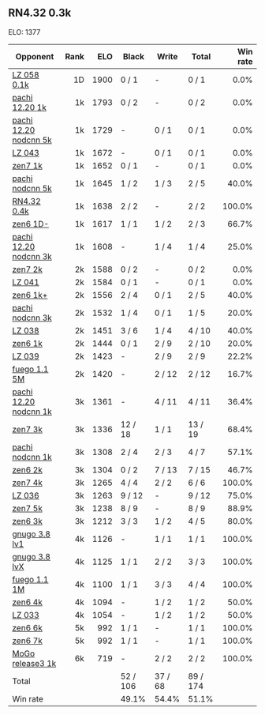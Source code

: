 ## RN4.32 0.3k ##

ELO: 1377

Opponent | Rank | ELO | Black | Write | Total | Win rate
---------|-----:|----:|-------|-------|-------|-------:
[LZ 058 0.1k](LZ%20058%200.1k.md) | 1D | 1900 | 0 / 1 | - | 0 / 1 | 0.0%
[pachi 12.20 1k](pachi%2012.20%201k.md) | 1k | 1793 | 0 / 2 | - | 0 / 2 | 0.0%
[pachi 12.20 nodcnn 5k](pachi%2012.20%20nodcnn%205k.md) | 1k | 1729 | - | 0 / 1 | 0 / 1 | 0.0%
[LZ 043](LZ%20043.md) | 1k | 1672 | - | 0 / 1 | 0 / 1 | 0.0%
[zen7 1k](zen7%201k.md) | 1k | 1652 | 0 / 1 | - | 0 / 1 | 0.0%
[pachi nodcnn 5k](pachi%20nodcnn%205k.md) | 1k | 1645 | 1 / 2 | 1 / 3 | 2 / 5 | 40.0%
[RN4.32 0.4k](RN4.32%200.4k.md) | 1k | 1638 | 2 / 2 | - | 2 / 2 | 100.0%
[zen6 1D-](zen6%201D-.md) | 1k | 1617 | 1 / 1 | 1 / 2 | 2 / 3 | 66.7%
[pachi 12.20 nodcnn 3k](pachi%2012.20%20nodcnn%203k.md) | 1k | 1608 | - | 1 / 4 | 1 / 4 | 25.0%
[zen7 2k](zen7%202k.md) | 2k | 1588 | 0 / 2 | - | 0 / 2 | 0.0%
[LZ 041](LZ%20041.md) | 2k | 1584 | 0 / 1 | - | 0 / 1 | 0.0%
[zen6 1k+](zen6%201k+.md) | 2k | 1556 | 2 / 4 | 0 / 1 | 2 / 5 | 40.0%
[pachi nodcnn 3k](pachi%20nodcnn%203k.md) | 2k | 1532 | 1 / 4 | 0 / 1 | 1 / 5 | 20.0%
[LZ 038](LZ%20038.md) | 2k | 1451 | 3 / 6 | 1 / 4 | 4 / 10 | 40.0%
[zen6 1k](zen6%201k.md) | 2k | 1444 | 0 / 1 | 2 / 9 | 2 / 10 | 20.0%
[LZ 039](LZ%20039.md) | 2k | 1423 | - | 2 / 9 | 2 / 9 | 22.2%
[fuego 1.1 5M](fuego%201.1%205M.md) | 2k | 1420 | - | 2 / 12 | 2 / 12 | 16.7%
[pachi 12.20 nodcnn 1k](pachi%2012.20%20nodcnn%201k.md) | 3k | 1361 | - | 4 / 11 | 4 / 11 | 36.4%
[zen7 3k](zen7%203k.md) | 3k | 1336 | 12 / 18 | 1 / 1 | 13 / 19 | 68.4%
[pachi nodcnn 1k](pachi%20nodcnn%201k.md) | 3k | 1308 | 2 / 4 | 2 / 3 | 4 / 7 | 57.1%
[zen6 2k](zen6%202k.md) | 3k | 1304 | 0 / 2 | 7 / 13 | 7 / 15 | 46.7%
[zen7 4k](zen7%204k.md) | 3k | 1265 | 4 / 4 | 2 / 2 | 6 / 6 | 100.0%
[LZ 036](LZ%20036.md) | 3k | 1263 | 9 / 12 | - | 9 / 12 | 75.0%
[zen7 5k](zen7%205k.md) | 3k | 1238 | 8 / 9 | - | 8 / 9 | 88.9%
[zen6 3k](zen6%203k.md) | 3k | 1212 | 3 / 3 | 1 / 2 | 4 / 5 | 80.0%
[gnugo 3.8 lv1](gnugo%203.8%20lv1.md) | 4k | 1126 | - | 1 / 1 | 1 / 1 | 100.0%
[gnugo 3.8 lvX](gnugo%203.8%20lvX.md) | 4k | 1125 | 1 / 1 | 2 / 2 | 3 / 3 | 100.0%
[fuego 1.1 1M](fuego%201.1%201M.md) | 4k | 1100 | 1 / 1 | 3 / 3 | 4 / 4 | 100.0%
[zen6 4k](zen6%204k.md) | 4k | 1094 | - | 1 / 2 | 1 / 2 | 50.0%
[LZ 033](LZ%20033.md) | 4k | 1054 | - | 1 / 2 | 1 / 2 | 50.0%
[zen6 6k](zen6%206k.md) | 5k | 992 | 1 / 1 | - | 1 / 1 | 100.0%
[zen6 7k](zen6%207k.md) | 5k | 992 | 1 / 1 | - | 1 / 1 | 100.0%
[MoGo release3 1k](MoGo%20release3%201k.md) | 6k | 719 | - | 2 / 2 | 2 / 2 | 100.0%
Total | | | 52 / 106 | 37 / 68 | 89 / 174 | 
Win rate| | | 49.1% | 54.4% | 51.1% | 
